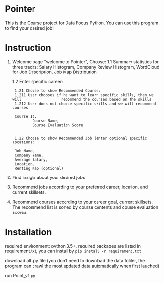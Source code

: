 # Pointer
This is the Course project for Data Focus Python. You can use this program to find your desired job!


# Instruction
1. Welcome page "welcome to Pointer", Choose:
      1.1 Summary statistics for three tracks:
               Salary Histogram, 
               Company Review Histogram, 
               WordCloud for Job Description,
               Job Map Distribution  
      
      1.2 Enter specific career:

        1.21 Choose to show Recommended Course:
		1.211 User chooses if he want to learn specific skills, then we will 			      recommend the courses based on the skills
		1.212 User does not choose specific skills and we will recommend courses
               	
		Course ID, 
               	Course Name,
               	Course Evaluation Score
        
        
        1.22 Choose to show Recommended Job (enter optional specific location):
		
		Job Name, 
   		Company Name, 
   		Average Salary, 
   		Location,
   		Renting Map (optional)
		
	       


1. Find insigts about your desired jobs
2. Recommend jobs according to your preferred career, location, and current skillsets. 
3. Recommend courses according to your career goal, current skillsets. The recommend list is sorted by course contents and course evaluation scores.


# Installation
required environment: python 3.5+, required packages are listed in requirement.txt, you can install by `pip install -r requirement.txt`

download all .py file (you don't need to download the data folder, the program can crawl the most updated data automatically when first lauched)

run Point_v1.py

 
